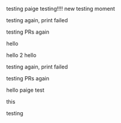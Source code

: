 testing
paige testing!!!!
new testing moment

testing again, print failed

testing PRs again


hello

hello 2
hello

testing again, print failed

testing PRs again


hello
paige test
 

this 

testing
